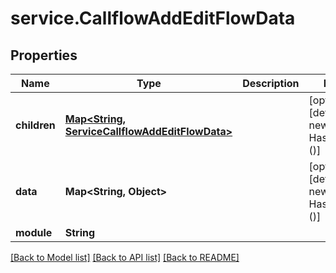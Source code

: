 # service.CallflowAddEditFlowData

## Properties
Name | Type | Description | Notes
------------ | ------------- | ------------- | -------------
**children** | [**Map&lt;String, ServiceCallflowAddEditFlowData&gt;**](ServiceCallflowAddEditFlowData.md) |  | [optional] [default to new HashMap<>()]
**data** | **Map&lt;String, Object&gt;** |  | [optional] [default to new HashMap<>()]
**module** | **String** |  | 

[[Back to Model list]](../README.md#documentation-for-models) [[Back to API list]](../README.md#documentation-for-api-endpoints) [[Back to README]](../README.md)



